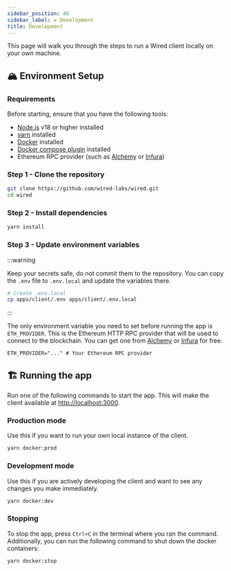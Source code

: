 ```yaml
---
sidebar_position: 40
sidebar_label: ⚒️ Development
title: Development
---
```


This page will walk you through the steps to run a Wired client locally on your own machine.

## 🏔️ Environment Setup

### Requirements

Before starting, ensure that you have the following tools:

- [Node.js](https://nodejs.org/) v18 or higher installed
- [yarn](https://yarnpkg.com/) installed
- [Docker](https://www.docker.com/) installed
- [Docker compose plugin](https://docs.docker.com/compose/install/) installed
- Ethereum RPC provider (such as [Alchemy](https://www.alchemy.com/) or [Infura](https://infura.io/))

### Step 1 - Clone the repository

```bash
git clone https://github.com/wired-labs/wired.git
cd wired
```

### Step 2 - Install dependencies

```bash
yarn install
```

### Step 3 - Update environment variables

:::warning

Keep your secrets safe, do not commit them to the repository. You can copy the `.env` file to `.env.local` and update the variables there.

```bash
# Create .env.local
cp apps/client/.env apps/client/.env.local
```

:::

The only environment variable you need to set before running the app is `ETH_PROVIDER`. This is the Ethereum HTTP RPC provider that will be used to connect to the blockchain. You can get one from [Alchemy](https://www.alchemy.com/) or [Infura](https://infura.io/) for free.

```env title=".env.local"
ETH_PROVIDER="..." # Your Ethereum RPC provider
```

## 🏗️ Running the app

Run one of the following commands to start the app. This will make the client available at [http://localhost:3000](http://localhost:3000).

### Production mode

Use this if you want to run your own local instance of the client.

```bash
yarn docker:prod
```

### Development mode

Use this if you are actively developing the client and want to see any changes you make immediately.

```bash
yarn docker:dev
```

### Stopping

To stop the app, press `Ctrl+C` in the terminal where you ran the command. Additionally, you can run the following command to shut down the docker containers:

```bash
yarn docker:stop
```
